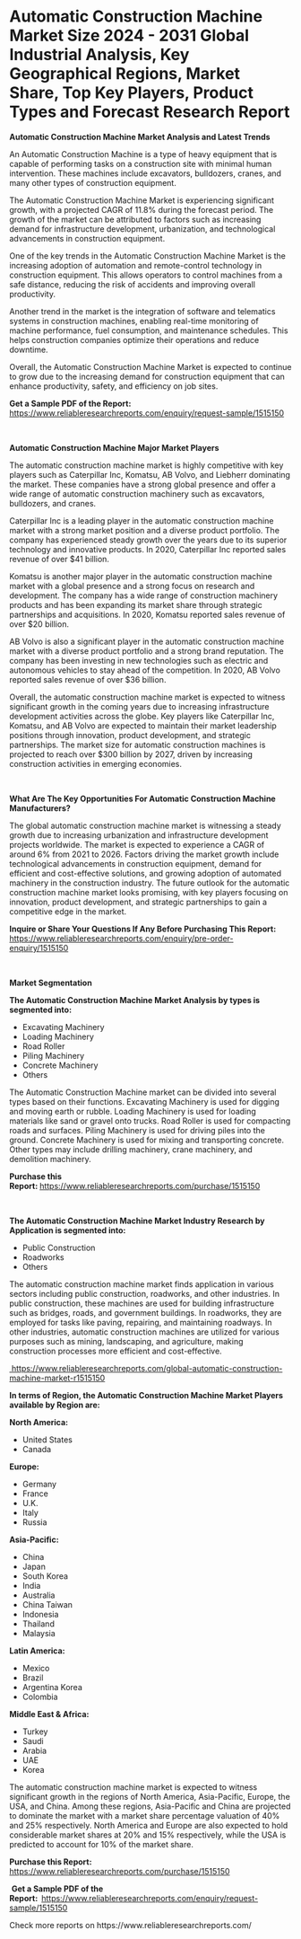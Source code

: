 <p><h1>Automatic Construction Machine Market Size 2024 - 2031 Global Industrial Analysis, Key Geographical Regions, Market Share, Top Key Players, Product Types and Forecast Research Report</h1></p><p><strong>Automatic Construction Machine Market Analysis and Latest Trends</strong></p>
<p><p>An Automatic Construction Machine is a type of heavy equipment that is capable of performing tasks on a construction site with minimal human intervention. These machines include excavators, bulldozers, cranes, and many other types of construction equipment.</p><p>The Automatic Construction Machine Market is experiencing significant growth, with a projected CAGR of 11.8% during the forecast period. The growth of the market can be attributed to factors such as increasing demand for infrastructure development, urbanization, and technological advancements in construction equipment.</p><p>One of the key trends in the Automatic Construction Machine Market is the increasing adoption of automation and remote-control technology in construction equipment. This allows operators to control machines from a safe distance, reducing the risk of accidents and improving overall productivity.</p><p>Another trend in the market is the integration of software and telematics systems in construction machines, enabling real-time monitoring of machine performance, fuel consumption, and maintenance schedules. This helps construction companies optimize their operations and reduce downtime.</p><p>Overall, the Automatic Construction Machine Market is expected to continue to grow due to the increasing demand for construction equipment that can enhance productivity, safety, and efficiency on job sites.</p></p>
<p><strong>Get a Sample PDF of the Report:&nbsp;</strong> <a href="https://www.reliableresearchreports.com/enquiry/request-sample/1515150">https://www.reliableresearchreports.com/enquiry/request-sample/1515150</a></p>
<p>&nbsp;</p>
<p><strong>Automatic Construction Machine Major Market Players</strong></p>
<p><p>The automatic construction machine market is highly competitive with key players such as Caterpillar Inc, Komatsu, AB Volvo, and Liebherr dominating the market. These companies have a strong global presence and offer a wide range of automatic construction machinery such as excavators, bulldozers, and cranes.</p><p>Caterpillar Inc is a leading player in the automatic construction machine market with a strong market position and a diverse product portfolio. The company has experienced steady growth over the years due to its superior technology and innovative products. In 2020, Caterpillar Inc reported sales revenue of over $41 billion.</p><p>Komatsu is another major player in the automatic construction machine market with a global presence and a strong focus on research and development. The company has a wide range of construction machinery products and has been expanding its market share through strategic partnerships and acquisitions. In 2020, Komatsu reported sales revenue of over $20 billion.</p><p>AB Volvo is also a significant player in the automatic construction machine market with a diverse product portfolio and a strong brand reputation. The company has been investing in new technologies such as electric and autonomous vehicles to stay ahead of the competition. In 2020, AB Volvo reported sales revenue of over $36 billion.</p><p>Overall, the automatic construction machine market is expected to witness significant growth in the coming years due to increasing infrastructure development activities across the globe. Key players like Caterpillar Inc, Komatsu, and AB Volvo are expected to maintain their market leadership positions through innovation, product development, and strategic partnerships. The market size for automatic construction machines is projected to reach over $300 billion by 2027, driven by increasing construction activities in emerging economies.</p></p>
<p>&nbsp;</p>
<p><strong>What Are The Key Opportunities For Automatic Construction Machine Manufacturers?</strong></p>
<p><p>The global automatic construction machine market is witnessing a steady growth due to increasing urbanization and infrastructure development projects worldwide. The market is expected to experience a CAGR of around 6% from 2021 to 2026. Factors driving the market growth include technological advancements in construction equipment, demand for efficient and cost-effective solutions, and growing adoption of automated machinery in the construction industry. The future outlook for the automatic construction machine market looks promising, with key players focusing on innovation, product development, and strategic partnerships to gain a competitive edge in the market.</p></p>
<p><strong>Inquire or Share Your Questions If Any Before Purchasing This Report:</strong> <a href="https://www.reliableresearchreports.com/enquiry/pre-order-enquiry/1515150">https://www.reliableresearchreports.com/enquiry/pre-order-enquiry/1515150</a></p>
<p>&nbsp;</p>
<p><strong>Market Segmentation</strong></p>
<p><strong>The Automatic Construction Machine Market Analysis by types is segmented into:</strong></p>
<p><ul><li>Excavating Machinery</li><li>Loading Machinery</li><li>Road Roller</li><li>Piling Machinery</li><li>Concrete Machinery</li><li>Others</li></ul></p>
<p><p>The Automatic Construction Machine market can be divided into several types based on their functions. Excavating Machinery is used for digging and moving earth or rubble. Loading Machinery is used for loading materials like sand or gravel onto trucks. Road Roller is used for compacting roads and surfaces. Piling Machinery is used for driving piles into the ground. Concrete Machinery is used for mixing and transporting concrete. Other types may include drilling machinery, crane machinery, and demolition machinery.</p></p>
<p><strong>Purchase this Report:&nbsp;</strong><a href="https://www.reliableresearchreports.com/purchase/1515150">https://www.reliableresearchreports.com/purchase/1515150</a></p>
<p>&nbsp;</p>
<p><strong>The Automatic Construction Machine Market Industry Research by Application is segmented into:</strong></p>
<p><ul><li>Public Construction</li><li>Roadworks</li><li>Others</li></ul></p>
<p><p>The automatic construction machine market finds application in various sectors including public construction, roadworks, and other industries. In public construction, these machines are used for building infrastructure such as bridges, roads, and government buildings. In roadworks, they are employed for tasks like paving, repairing, and maintaining roadways. In other industries, automatic construction machines are utilized for various purposes such as mining, landscaping, and agriculture, making construction processes more efficient and cost-effective.</p></p>
<p><a href="https://www.reliableresearchreports.com/global-automatic-construction-machine-market-r1515150">&nbsp;https://www.reliableresearchreports.com/global-automatic-construction-machine-market-r1515150</a></p>
<p><strong>In terms of Region, the Automatic Construction Machine Market Players available by Region are:</strong></p>
<p>
    <p> <strong> North America: </strong>
        <ul>
            <li>United States</li>
            <li>Canada</li>
        </ul>
        </p> 
    <p> <strong> Europe: </strong>
        <ul>
            <li>Germany</li>
            <li>France</li>
            <li>U.K.</li>
            <li>Italy</li>
            <li>Russia</li>
        </ul>
        </p> 
    <p> <strong> Asia-Pacific: </strong>
        <ul>
            <li>China</li>
            <li>Japan</li>
            <li>South Korea</li>
            <li>India</li>
            <li>Australia</li>
            <li>China Taiwan</li>
            <li>Indonesia</li>
            <li>Thailand</li>
            <li>Malaysia</li>
        </ul>
        </p> 
    <p> <strong> Latin America: </strong>
        <ul>
            <li>Mexico</li>
            <li>Brazil</li>
            <li>Argentina Korea</li>
            <li>Colombia</li>
        </ul>
        </p> 
    <p> <strong> Middle East & Africa: </strong>
        <ul>
            <li>Turkey</li>
            <li>Saudi</li>
            <li>Arabia</li>
            <li>UAE</li>
            <li>Korea</li>
        </ul>
    </p>
    </p>
<p><p>The automatic construction machine market is expected to witness significant growth in the regions of North America, Asia-Pacific, Europe, the USA, and China. Among these regions, Asia-Pacific and China are projected to dominate the market with a market share percentage valuation of 40% and 25% respectively. North America and Europe are also expected to hold considerable market shares at 20% and 15% respectively, while the USA is predicted to account for 10% of the market share.</p></p>
<p><strong>Purchase this Report: </strong><a href="https://www.reliableresearchreports.com/purchase/1515150">https://www.reliableresearchreports.com/purchase/1515150</a></p>
<p>&nbsp;<strong>Get a Sample PDF of the Report:&nbsp;&nbsp;</strong><a href="https://www.reliableresearchreports.com/enquiry/request-sample/1515150">https://www.reliableresearchreports.com/enquiry/request-sample/1515150</a></p>
<p><strong></strong></p>
<p>Check more reports on https://www.reliableresearchreports.com/</p>